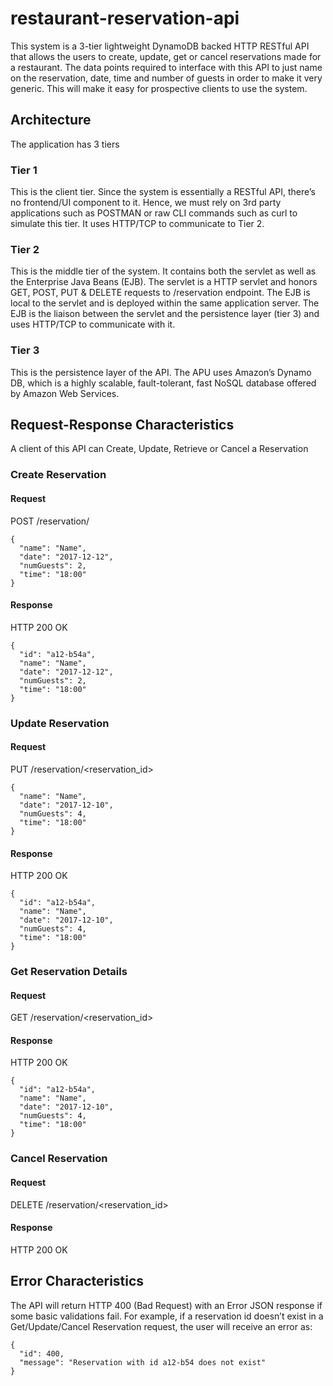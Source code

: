 # restaurant-reservation-api

This system is a 3-tier lightweight DynamoDB backed HTTP RESTful API that allows the users to create, update, get or 
cancel reservations made for a restaurant. The data points required to interface with this API to just 
name on the reservation, date, time and number of guests in order to make it very generic. This will 
make it easy for prospective clients to use the system.

## Architecture
The application has 3 tiers
### Tier 1
This is the client tier. Since the system is essentially a RESTful API, there’s no frontend/UI
component to it. Hence, we must rely on 3rd party applications such as POSTMAN or raw CLI
commands such as curl to simulate this tier. It uses HTTP/TCP to communicate to Tier 2.
### Tier 2
This is the middle tier of the system. It contains both the servlet as well as the Enterprise Java
Beans (EJB). The servlet is a HTTP servlet and honors GET, POST, PUT & DELETE requests to
/reservation endpoint. The EJB is local to the servlet and is deployed within the same application 
server. The EJB is the liaison between the servlet and the persistence layer (tier 3) and uses 
HTTP/TCP to communicate with it.
### Tier 3
This is the persistence layer of the API. The APU uses Amazon’s Dynamo DB, which is a highly scalable, 
fault-tolerant, fast NoSQL database offered by Amazon Web Services.

## Request-Response Characteristics
A client of this API can Create, Update, Retrieve or Cancel a Reservation

### Create Reservation
#### Request
POST /reservation/
```
{
  "name": "Name",
  "date": "2017-12-12",
  "numGuests": 2,
  "time": "18:00"
}
```
#### Response
HTTP 200 OK
```
{
  "id": "a12-b54a",
  "name": "Name",
  "date": "2017-12-12",
  "numGuests": 2,
  "time": "18:00"
}
```

### Update Reservation
#### Request
PUT /reservation/<reservation_id>
```
{
  "name": "Name",
  "date": "2017-12-10",
  "numGuests": 4,
  "time": "18:00"
}
```
#### Response
HTTP 200 OK
```
{
  "id": "a12-b54a",
  "name": "Name",
  "date": "2017-12-10",
  "numGuests": 4,
  "time": "18:00"
}
```

### Get Reservation Details
#### Request
GET /reservation/<reservation_id>
#### Response
HTTP 200 OK
```
{
  "id": "a12-b54a",
  "name": "Name",
  "date": "2017-12-10",
  "numGuests": 4,
  "time": "18:00"
}
```

### Cancel Reservation
#### Request
DELETE /reservation/<reservation_id>
#### Response
HTTP 200 OK

## Error Characteristics
The API will return HTTP 400 (Bad Request) with an Error JSON response if some basic validations
fail. For example, if a reservation id doesn’t exist in a Get/Update/Cancel Reservation request, the user
will receive an error as:
```
{
  "id": 400,
  "message": "Reservation with id a12-b54 does not exist"
}
```

